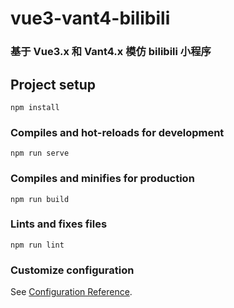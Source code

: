 # vue3-vant4-bilibili

### 基于 Vue3.x 和 Vant4.x 模仿 bilibili 小程序

## Project setup

```
npm install
```

### Compiles and hot-reloads for development

```
npm run serve
```

### Compiles and minifies for production

```
npm run build
```

### Lints and fixes files

```
npm run lint
```

### Customize configuration

See [Configuration Reference](https://cli.vuejs.org/config/).
